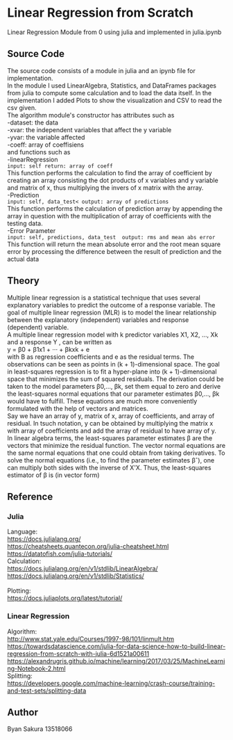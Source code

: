 # Linear Regression from Scratch
Linear Regression Module from 0 using julia and implemented in julia.ipynb

## Source Code
The source code consists of a module in julia and an ipynb file for implementation. <br>
In the module I used LinearAlgebra, Statistics, and DataFrames packages from julia to compute some calculation and to load the data itself. In the implementation I added Plots to show the visualization and CSV to read the csv given. <br>
The algorithm module's constructor has attributes such as    <br>
    -dataset: the data <br>
    -xvar: the independent variables that affect the y variable <br>
    -yvar: the variable affected <br>
    -coeff: array of coeffisiens <br>
and functions such as <br>
    -linearRegression <br>
    ```
    input: self
    return: array of coeff
    ```<br>
    This function performs the calculation to find the array of coefficient by creating an array consisting the dot products of x variables and y variable and matrix of x, thus multiplying the invers of x matrix with the array.
    <br>
    -Prediction <br>
    ```
    input: self, data_test<
    output: array of predictions
    ```
    <br>
    This function performs the calculation of prediction array by appending the array in question with the multiplication of array of coefficients with the testing data. 
    <br>
    -Error Parameter <br>
    ```
    input: self, predictions, data_test 
    output: rms and mean abs error
    ```<br>
    This function will return the mean absolute error and the root mean square error by processing the difference between the result of prediction and the actual data

## Theory
Multiple linear regression is a statistical technique that uses several explanatory variables to predict the outcome of a response variable. The goal of multiple linear regression (MLR) is to model the linear relationship between the explanatory (independent) variables and response (dependent) variable. <br>
A multiple linear regression model with k predictor variables X1, X2, ..., Xk
and a response Y , can be written as <br>
y = β0 + β1x1 + ··· + βkxk + e <br>
with B as regression coefficients and e as the residual terms.
The observations can be seen as points in (k + 1)-dimensional space.
The goal in least-squares regression is to fit a hyper-plane into (k + 1)-dimensional space that minimizes the sum of squared residuals.
The derivation could be taken to the model parameters β0,..., βk, set them equal to zero and derive the least-squares normal equations that our parameter estimates β0,..., βk would have to fulfill.
These equations are much more conveniently formulated with the help of vectors
and matrices. <br>
Say we have an array of y, matrix of x, array of coefficients, and array of residual. In tsuch notation, y can be obtained by multiplying the matrix x with array of coefficients and add the array of residual to have array of y. <br>
In linear algebra terms, the least-squares parameter estimates β are the vectors that minimize the residual function. 
The vector normal equations are the same normal equations that one could obtain
from taking derivatives. To solve the normal equations (i.e., to find the parameter
estimates βˆ), one can multiply both sides with the inverse of X'X. Thus, the least-squares estimator of β is (in vector form)

## Reference
### Julia
Language: <br>
https://docs.julialang.org/<br>
https://cheatsheets.quantecon.org/julia-cheatsheet.html<br>
https://datatofish.com/julia-tutorials/
<br>
Calculation: <br>
https://docs.julialang.org/en/v1/stdlib/LinearAlgebra/<br>
https://docs.julialang.org/en/v1/stdlib/Statistics/<br>
<br>
Plotting: <br>
https://docs.juliaplots.org/latest/tutorial/
<br>

### Linear Regression
Algorithm: <br>
http://www.stat.yale.edu/Courses/1997-98/101/linmult.htm<br>
https://towardsdatascience.com/julia-for-data-science-how-to-build-linear-regression-from-scratch-with-julia-6d1521a00611<br>
https://alexandrugris.github.io/machine/learning/2017/03/25/MachineLearning-Notebook-2.html
<br>
Splitting: <br>
https://developers.google.com/machine-learning/crash-course/training-and-test-sets/splitting-data

## Author
Byan Sakura
13518066
